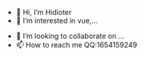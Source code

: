 - 👋 Hi, I’m Hidioter
- 👀 I’m interested in vue,...
<!-- - 🌱 I’m currently learning vue... -->
- 💞️ I’m looking to collaborate on ...
- 📫 How to reach me 
      QQ:1654159249
